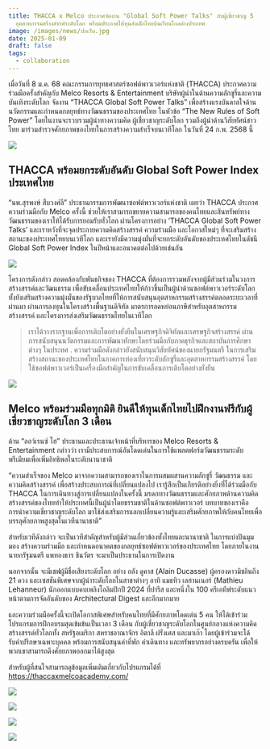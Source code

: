 ```yaml
---
title: THACCA x Melco ประกาศจัดงาน "Global Soft Power Talks" กับผู้เชี่ยวชาญ 5
  อุตสาหกรรมสร้างสรรค์ระดับโลก พร้อมประกาศให้ทุนส่งเด็กไทยบินเรียนไกลต่างประเทศ
image: /images/news/ปกเว็บ.jpg
date: 2025-01-09
draft: false
tags:
  - collaboration
---
```

เมื่อวันที่ 8 ม.ค. 68 คณะกรรมการยุทธศาสตร์ซอฟต์พาวเวอร์แห่งชาติ (THACCA) ประกาศความร่วมมือครั้งสำคัญกับ Melco Resorts & Entertainment บริษัทผู้นำในด้านความลักซูรี่และความบันเทิงระดับโลก จัดงาน “THACCA Global Soft Power Talks” เพื่อสร้างแรงบันดาลใจด้านนวัตกรรมและกำหนดกลยุทธ์ทางวัฒนธรรมของประเทศไทย ในหัวข้อ “The New Rules of Soft Power” โดยในงานจะรวบรวมผู้นำทางความคิด ผู้เชี่ยวชาญระดับโลก รวมถึงผู้นำด้านวิสัยทัศน์ชาวไทย มาร่วมสำรวจศักยภาพของไทยในการสร้างความสำเร็จบนเวทีโลก ในวันที่ 24 ก.พ. 2568 นี้

![](/images/untitled-design-1-.jpg)

## THACCA พร้อมยกระดับอันดับ Global Soft Power Index ประเทศไทย

“นพ.สุรพงษ์ สืบวงศ์ลี” ประธานกรรมการพัฒนาซอฟต์พาวเวอร์แห่งชาติ เผยว่า THACCA ประกาศความร่วมมือกับ Melco ครั้งนี้ ช่วยให้เราสามารถขยายความสามารถของคนไทยและสินทรัพย์ทางวัฒนธรรมของเราให้ได้รับการยอมรับทั่วโลก ผ่านโครงการอย่าง ‘THACCA Global Soft Power Talks’ และเราหวังที่จะจุดประกายความคิดสร้างสรรค์ ความร่วมมือ และโอกาสใหม่ๆ ที่จะเสริมสร้างสถานะของประเทศไทยบนเวทีโลก และเรายังมีความมุ่งมั่นที่จะยกระดับอันดับของประเทศไทยในดัชนี Global Soft Power Index ในปีหน้าและอนาคตต่อไปด้วยเช่นกัน

![](/images/01_09-เตรียมงานใหญ่-ส่งเด็กไทยเรียนนอกฟรี_fb_12.jpg)

โครงการดังกล่าว สอดคล้องกับพันธกิจของ THACCA ที่ต้องการรวมพลังจากผู้มีส่วนร่วมในวงการสร้างสรรค์และวัฒนธรรม เพื่อขับเคลื่อนประเทศไทยให้ก้าวขึ้นเป็นผู้นำด้านซอฟต์พาวเวอร์ระดับโลก ทั้งยังเสริมสร้างความมุ่งมั่นของรัฐบาลไทยที่ให้การสนับสนุนอุตสาหกรรมสร้างสรรค์ตลอดระยะเวลาที่ผ่านมา ผ่านการลงทุนในโครงสร้างพื้นฐานดิจิทัล มาตรการลดหย่อนภาษีสำหรับอุตสาหกรรมสร้างสรรค์ และโครงการส่งเสริมวัฒนธรรมไทยในเวทีโลก 

> เราได้วางรากฐานเพื่อการเติบโตอย่างยั่งยืนในเศรษฐกิจดิจิทัลและเศรษฐกิจสร้างสรรค์ ผ่านการสนับสนุนนวัตกรรมและการพัฒนาทักษะโดยร่วมมือกับภาคธุรกิจและสถาบันการศึกษาต่างๆ ในประทศ
> .
> ความร่วมมือดังกล่าวยังสนับสนุนวิสัยทัศน์ของนายกรัฐมนตรี ในการเสริมสร้างสถานะของประเทศไทยในภาคการท่องเที่ยวระดับลักซูรี่และอุตสาหกรรมสร้างสรรค์ โดยใช้ซอฟต์พาวเวอร์เป็นเครื่องมือสำคัญในการขับเคลื่อนการเติบโตอย่างยั่งยืน

![](/images/01_09-เตรียมงานใหญ่-ส่งเด็กไทยเรียนนอกฟรี_fb_13.jpg)

## Melco พร้อมร่วมมือทุกมิติ ยินดีให้ทุนเด็กไทยไปฝึกงานฟรีกับผู้เชี่ยวชาญระดับโลก 3 เดือน

ด้าน “ลอว์เรนซ์ โฮ” ประธานและประธานเจ้าหน้าที่บริหารของ Melco Resorts & Entertainment กล่าวว่า เรามีประสบการณ์อันโดดเด่นในการใช้แพลตฟอร์มวัฒนธรรมระดับพรีเมียมเพื่อเพิ่มอิทธิพลในระดับนานาชาติ 

“ความสำเร็จของ Melco มาจากความสามารถของเราในการผสมผสานความลักซูรี่ วัฒนธรรม และความคิดสร้างสรรค์ เพื่อสร้างประสบการณ์ที่เปลี่ยนแปลงไป เรารู้สึกเป็นเกียรติอย่างยิ่งที่ได้ร่วมมือกับ THACCA ในการเดินทางสู่การเปลี่ยนแปลงในครั้งนี้ มรดกทางวัฒนธรรมและศักยภาพด้านความคิดสร้างสรรค์ของไทยทำให้ประเทศนี้เป็นผู้นำโดยธรรมชาติในด้านซอฟต์พาวเวอร์ บทบาทของเราคือการนำความเชี่ยวชาญระดับโลก มาใช้ส่งเสริมการแลกเปลี่ยนความรู้และเสริมศักยภาพให้กับคนไทยเพื่อบรรลุศักยภาพสูงสุดในเวทีนานาชาติ”

สำหรับเวทีดังกล่าว จะเป็นเวทีสำคัญสำหรับผู้มีส่วนเกี่ยวข้องทั้งไทยและนานาชาติ ในการแบ่งปันมุมมอง สร้างความร่วมมือ และกำหนดอนาคตของกลยุทธ์ซอฟต์พาวเวอร์ของประเทศไทย โดยภายในงาน นายกรัฐมนตรี แพทองธาร ชินวัตร จะมาเป็นประธานในการเปิดงาน

นอกจากนั้น จะมีเชฟผู้มีชื่อเสียงระดับโลก อย่าง อลัง ดูคาส (Alain Ducasse) ผู้ครองดาวมิชลินถึง 21 ดวง และเซสชันพิเศษจากผู้นำระดับโลกในสาขาต่างๆ อาทิ แมธทิว เลฮานเนอร์ (Mathieu Lehanneur) นักออกแบบคบเพลิงโอลิมปิกปี 2024 ที่ปารีส และหนึ่งใน 100 ครีเอทีฟระดับแนวหน้าตามการจัดอันดับของ Architectural Digest และอีกมากมาย

และความร่วมมือครั้งนี้จะเปิดโอกาสพิเศษสำหรับคนไทยที่มีศักยภาพโดดเด่น 5 คน ให้ได้เข้าร่วมโปรแกรมการฝึกอบรมสุดเข้มข้นเป็นเวลา 3 เดือน กับผู้เชี่ยวชาญระดับโลกในศูนย์กลางแห่งความคิดสร้างสรรค์ทั่วโลกทั้ง สหรัฐอเมริกา สหราชอาณาจักร อิตาลี ฝรั่งเศส และมาเก๊า โดยผู้เข้าร่วมจะได้รับคำปรึกษาเฉพาะบุคคล พร้อมการสนับสนุนค่าที่พัก ค่าเดินทาง และทรัพยากรอย่างครบครัน เพื่อให้พวกเขาสามารถดึงศักยภาพออกมาได้สูงสุด 

สำหรับผู้ที่สนใจสามารถดูข้อมูลเพิ่มเติมเกี่ยวกับโปรแกรมได้ที่ https://thaccaxmelcoacademy.com/ 

![](/images/01_09-เตรียมงานใหญ่-ส่งเด็กไทยเรียนนอกฟรี_fb_6.jpg)

![](/images/01_09-เตรียมงานใหญ่-ส่งเด็กไทยเรียนนอกฟรี_fb_11.jpg)

![](/images/01_09-เตรียมงานใหญ่-ส่งเด็กไทยเรียนนอกฟรี_fb_4.jpg)

![](/images/01_09-เตรียมงานใหญ่-ส่งเด็กไทยเรียนนอกฟรี_fb_3.jpg)
